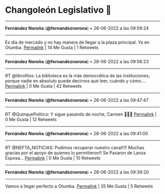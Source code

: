 # Changoleón Legislativo 🙈
*****
**Fernández Noroña** (**@fernandeznorona**) • 28-06-2022 a las 09:59:24
*****
Es día de mercado y no hay manera de llegar a la plaza principal. Ya en Otumba.
[Permalink](https://twitter.com/fernandeznorona/status/1541843724585648134) | 14 Me Gusta | 1 Retweets
*****
**Fernández Noroña** (**@fernandeznorona**) • 28-06-2022 a las 09:56:23
*****
RT @librofilos: La biblioteca es la más democrática de las instituciones, porque nadie en absoluto puede decirnos qué leer, cuándo y cómo.…
[Permalink](https://twitter.com/fernandeznorona/status/1541842965970173954) | 0 Me Gusta | 42 Retweets
*****
**Fernández Noroña** (**@fernandeznorona**) • 28-06-2022 a las 09:47:47
*****
RT @QuinquePolitico: Y sigue pasando de noche, Carmen 
🤣🤣🤣
[Permalink](https://twitter.com/fernandeznorona/status/1541840799909945354) | 0 Me Gusta | 12 Retweets
*****
**Fernández Noroña** (**@fernandeznorona**) • 28-06-2022 a las 09:41:00
*****
RT @NEFTA_NOTICIAS: Pudimos recuperar nuestro canal!!!! Muchas gracias por el apoyo de quienes lo permitieron!!
Se Pasaron de Lanza Esposa…
[Permalink](https://twitter.com/fernandeznorona/status/1541839094799532035) | 0 Me Gusta | 10 Retweets
*****
**Fernández Noroña** (**@fernandeznorona**) • 28-06-2022 a las 09:39:20
*****
Vamos a llegar perfecto a Otumba.
[Permalink](https://twitter.com/fernandeznorona/status/1541838676010930181) | 35 Me Gusta | 5 Retweets